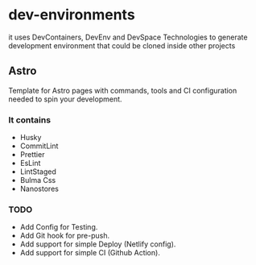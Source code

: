 # dev-environments
it uses DevContainers, DevEnv and DevSpace Technologies to generate development environment that could be cloned inside other projects

## Astro

Template for Astro pages with commands, tools and CI configuration needed to spin your development.

### It contains

- Husky
- CommitLint
- Prettier
- EsLint
- LintStaged
- Bulma Css
- Nanostores

### TODO

- Add Config for Testing.
- Add Git hook for pre-push.
- Add support for simple Deploy (Netlify config).
- Add support for simple CI (Github Action).
